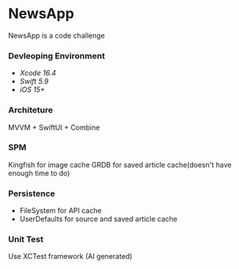 # NewsApp
NewsApp is a code challenge

### Devleoping Environment
- *Xcode 16.4*
- *Swift 5.9*
- *iOS 15+*

### Architeture
MVVM + SwiftUI + Combine

### SPM
Kingfish for image cache
GRDB for saved article cache(doesn't have enough time to do)

### Persistence
- FileSystem for API cache
- UserDefaults for source and saved article cache

### Unit Test
Use XCTest framework (AI generated)
